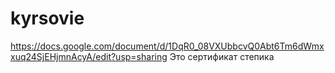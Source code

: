 # kyrsovie
https://docs.google.com/document/d/1DqR0_08VXUbbcvQ0Abt6Tm6dWmxxuq24SjEHjmnAcyA/edit?usp=sharing
Это сертификат степика
